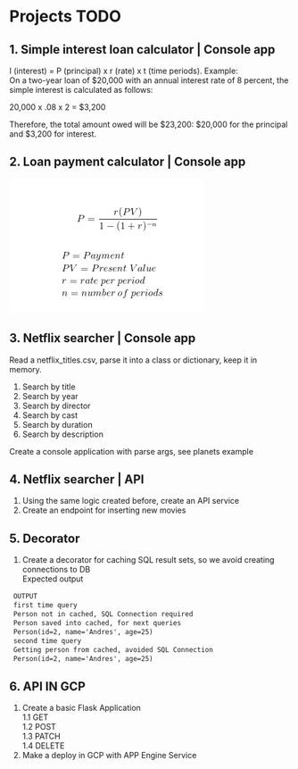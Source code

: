 # Projects TODO

## 1. Simple interest loan calculator  | Console app  
I (interest) = P (principal) x r (rate) x t (time periods).
Example:  
On a two-year loan of $20,000 with an annual interest rate of 8 percent, the simple interest is calculated as follows:  

20,000 x .08 x 2 = $3,200

Therefore, the total amount owed will be $23,200: $20,000 for the principal and $3,200 for interest.  

## 2. Loan payment calculator  | Console app  
![img.png](img.png)

## 3. Netflix searcher | Console app  
Read a netflix_titles.csv, parse it into a class or dictionary, keep it in memory.  
1. Search by title  
2. Search by year  
3. Search by director    
4. Search by cast        
5. Search by duration        
6. Search by description  

Create a console application with parse args, see planets example

## 4. Netflix searcher | API  
1. Using the same logic created before, create an API service  
2. Create an endpoint for inserting new movies

## 5. Decorator
1. Create a decorator for caching SQL result sets, so we avoid creating connections to DB  
Expected output
   
```shell
 OUTPUT
 first time query
 Person not in cached, SQL Connection required
 Person saved into cached, for next queries
 Person(id=2, name='Andres', age=25)
 second time query
 Getting person from cached, avoided SQL Connection
 Person(id=2, name='Andres', age=25)
```

## 6. API IN GCP
1. Create a basic Flask Application  
   1.1 GET  
   1.2 POST  
   1.3 PATCH  
   1.4 DELETE  
2. Make a deploy in GCP with APP Engine Service  
